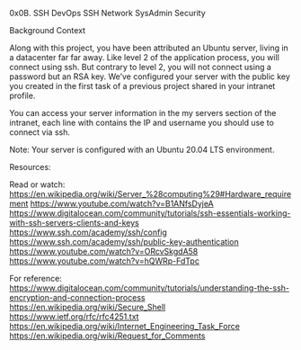 0x0B. SSH
DevOps
SSH
Network
SysAdmin
Security

Background Context


Along with this project, you have been attributed an Ubuntu server, living in a datacenter far far away. Like level 2 of the application process, you will connect using ssh. But contrary to level 2, you will not connect using a password but an RSA key. We’ve configured your server with the public key you created in the first task of a previous project shared in your intranet profile.

You can access your server information in the my servers section of the intranet, each line with contains the IP and username you should use to connect via ssh.

Note: Your server is configured with an Ubuntu 20.04 LTS environment.

Resources:

Read or watch:
https://en.wikipedia.org/wiki/Server_%28computing%29#Hardware_requirement
https://www.youtube.com/watch?v=B1ANfsDyjeA
https://www.digitalocean.com/community/tutorials/ssh-essentials-working-with-ssh-servers-clients-and-keys
https://www.ssh.com/academy/ssh/config
https://www.ssh.com/academy/ssh/public-key-authentication
https://www.youtube.com/watch?v=ORcvSkgdA58
https://www.youtube.com/watch?v=hQWRp-FdTpc

For reference:
https://www.digitalocean.com/community/tutorials/understanding-the-ssh-encryption-and-connection-process
https://en.wikipedia.org/wiki/Secure_Shell
https://www.ietf.org/rfc/rfc4251.txt
https://en.wikipedia.org/wiki/Internet_Engineering_Task_Force
https://en.wikipedia.org/wiki/Request_for_Comments
